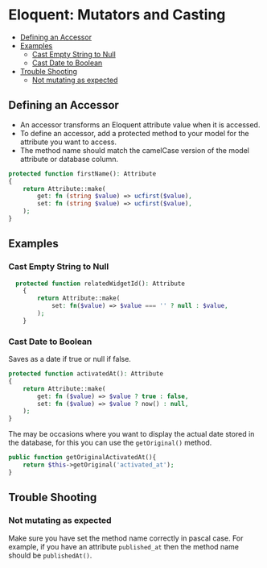 # Eloquent: Mutators and Casting

- [Defining an Accessor](#defining-an-accessor)
- [Examples](#examples)
    - [Cast Empty String to Null](#cast-empty-string-to-null)
    - [Cast Date to Boolean](#cast-date-to-boolean)
- [Trouble Shooting](#trouble-shooting)
    - [Not mutating as expected](#not-mutating-as-expected)


## Defining an Accessor


* An accessor transforms an Eloquent attribute value when it is accessed. 
* To define an accessor, add a protected method to your model for the attribute
  you want to access.
* The method name should match the camelCase version of the model attribute or
  database column.


```php +torchlight-php
protected function firstName(): Attribute
{
    return Attribute::make(
        get: fn (string $value) => ucfirst($value),
        set: fn (string $value) => ucfirst($value),
    );
}
```

## Examples

### Cast Empty String to Null

```php +torchlight-php
  protected function relatedWidgetId(): Attribute
    {
        return Attribute::make(
            set: fn($value) => $value === '' ? null : $value,
        );
    }
```

### Cast Date to Boolean

Saves as a date if true or null if false.

```php +torchlight-php
protected function activatedAt(): Attribute
{
    return Attribute::make(
        get: fn ($value) => $value ? true : false,
        set: fn ($value) => $value ? now() : null,
    );
}
```

The may be occasions where you want to display the actual date stored in the
database, for this you can use the `getOriginal()` method.

```php +torchlight-php
public function getOriginalActivatedAt(){
    return $this->getOriginal('activated_at');
}
```

## Trouble Shooting

### Not mutating as expected

Make sure you have set the method name correctly in pascal case. For example, if
you have an attribute `published_at` then the method name should be
`publishedAt()`.





